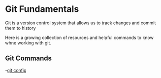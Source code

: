 # Git Fundamentals

Git is a version control system that allows us to track changes and commit them to history

Here is a growing collection of resources and helpful commands to know whne working with git.

## Git Commands

-[git config](./commands/Config.md)